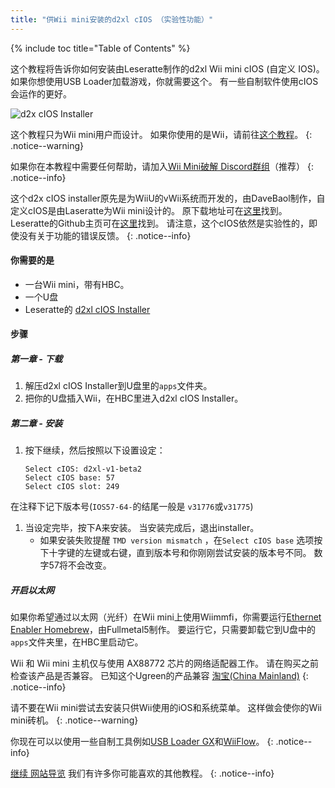 ```yaml
---
title: "供Wii mini安装的d2xl cIOS （实验性功能）"
---
```


{% include toc title="Table of Contents" %}

这个教程将告诉你如何安装由Leseratte制作的d2xl Wii mini cIOS (自定义 IOS)。 如果你想使用USB Loader加载游戏，你就需要这个。 有一些自制软件使用cIOS会运作的更好。

![d2x cIOS Installer](/images/cIOS.png)

这个教程只为Wii mini用户而设计。 如果你使用的是Wii，请前往[这个教程](cios)。
{: .notice--warning}

如果你在本教程中需要任何帮助，请加入[Wii Mini破解 Discord群组](https://discord.gg/6ryxnkS)（推荐）
{: .notice--info}

这个d2x cIOS installer原先是为WiiU的vWii系统而开发的，由DaveBaol制作，自定义cIOS是由Laseratte为Wii mini设计的。 原下载地址可在[这里](https://wii.leseratte10.de/d2xl-cIOS/)找到。 Leseratte的Github主页可在[这里](https://github.com/Leseratte10/d2xl-cios)找到。 请注意，这个cIOS依然是实验性的，即使没有关于功能的错误反馈。
{: .notice--info}

#### 你需要的是

* 一台Wii mini，带有HBC。
* 一个U盘
* Leseratte的 [d2xl cIOS Installer](/assets/files/d2xl_wii_mini_cIOS_installer_v1_beta2.zip)

#### 步骤

##### 第一章 - 下载

1. 解压d2xl cIOS Installer到U盘里的`apps`文件夹。
1. 把你的U盘插入Wii，在HBC里进入d2xl cIOS Installer。

##### 第二章 - 安装

1. 按下继续，然后按照以下设置设定：
    ```
    Select cIOS: d2xl-v1-beta2
    Select cIOS base: 57
    Select cIOS slot: 249
    ```
在注释下记下版本号(`IOS57-64-`的结尾一般是 `v31776`或`v31775`)
1. 当设定完毕，按下A来安装。 当安装完成后，退出installer。
   - 如果安装失败提醒 `TMD version mismatch` ，在`Select cIOS base` 选项按下十字键的左键或右键，直到版本号和你刚刚尝试安装的版本号不同。 数字57将不会改变。


##### 开启以太网
如果你希望通过以太网（光纤）在Wii mini上使用Wiimmfi，你需要运行[Ethernet Enabler Homebrew](/assets/files/Wii_Mini_Ethernet_Enable.zip)，由Fullmetal5制作。 要运行它，只需要卸载它到U盘中的`apps`文件夹里，在HBC里启动它。

Wii 和 Wii mini 主机仅与使用 AX88772 芯片的网络适配器工作。 请在购买之前检查该产品是否兼容。 已知这个Ugreen的产品兼容 [淘宝(China Mainland)](https://m.tb.cn/h.fOy9RJe?sm=c1379f?tk=2dfz23UWroC)
{: .notice--info}

请不要在Wii mini尝试去安装只供Wii使用的iOS和系统菜单。 这样做会使你的Wii mini砖机。
{: .notice--warning}

你现在可以以使用一些自制工具例如[USB Loader GX](usbloadergx)和[WiiFlow](wiiflow)。
{: .notice--info}

[继续 网站导览](site-navigation) 我们有许多你可能喜欢的其他教程。
{: .notice--info}
